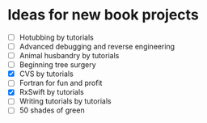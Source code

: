 # Ideas for new book projects

- [ ] Hotubbing by tutorials
- [ ] Advanced debugging and reverse engineering
- [ ] Animal husbandry by tutorials
- [ ] Beginning tree surgery
- [x] CVS by tutorials
- [ ] Fortran for fun and profit
- [x] RxSwift by tutorials
- [ ] Writing tutorials by tutorials 
- [ ] 50 shades of green
